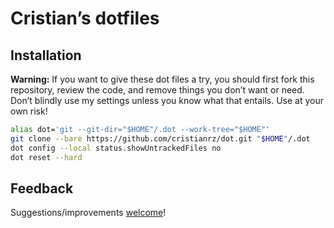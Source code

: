 # Cristian’s dotfiles

## Installation

**Warning:** If you want to give these dot files a try, you should first fork this repository, review the code, and remove things you don’t want or need. Don’t blindly use my settings unless you know what that entails. Use at your own risk!

``` bash
alias dot='git --git-dir="$HOME"/.dot --work-tree="$HOME"'
git clone --bare https://github.com/cristianrz/dot.git "$HOME"/.dot
dot config --local status.showUntrackedFiles no
dot reset --hard
```

## Feedback

Suggestions/improvements
[welcome](https://github.com/cristianrz/dotfiles/issues)!
